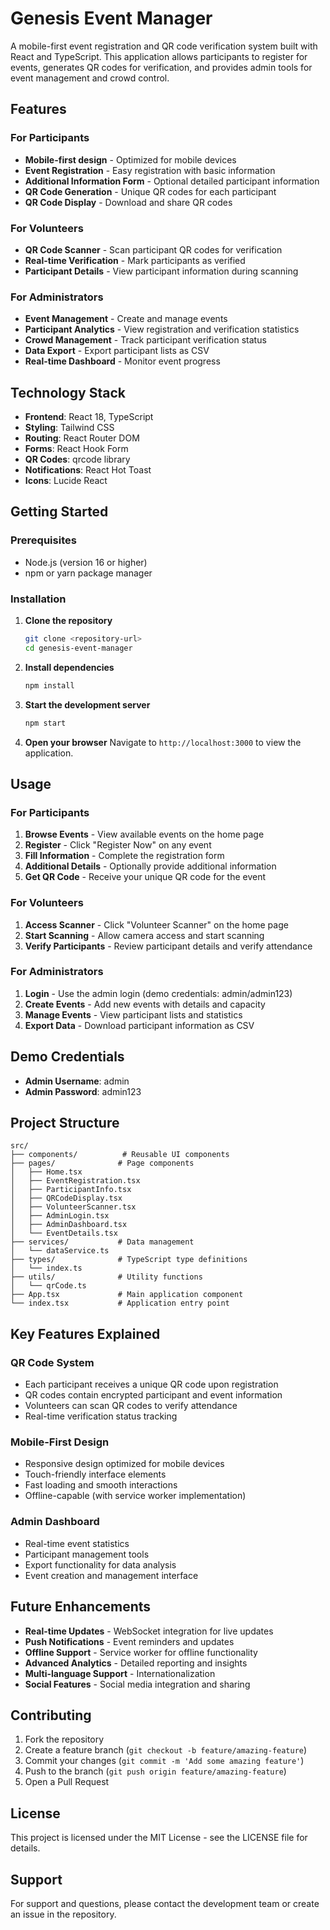 # Genesis Event Manager

A mobile-first event registration and QR code verification system built with React and TypeScript. This application allows participants to register for events, generates QR codes for verification, and provides admin tools for event management and crowd control.

## Features

### For Participants
- **Mobile-first design** - Optimized for mobile devices
- **Event Registration** - Easy registration with basic information
- **Additional Information Form** - Optional detailed participant information
- **QR Code Generation** - Unique QR codes for each participant
- **QR Code Display** - Download and share QR codes

### For Volunteers
- **QR Code Scanner** - Scan participant QR codes for verification
- **Real-time Verification** - Mark participants as verified
- **Participant Details** - View participant information during scanning

### For Administrators
- **Event Management** - Create and manage events
- **Participant Analytics** - View registration and verification statistics
- **Crowd Management** - Track participant verification status
- **Data Export** - Export participant lists as CSV
- **Real-time Dashboard** - Monitor event progress

## Technology Stack

- **Frontend**: React 18, TypeScript
- **Styling**: Tailwind CSS
- **Routing**: React Router DOM
- **Forms**: React Hook Form
- **QR Codes**: qrcode library
- **Notifications**: React Hot Toast
- **Icons**: Lucide React

## Getting Started

### Prerequisites

- Node.js (version 16 or higher)
- npm or yarn package manager

### Installation

1. **Clone the repository**
   ```bash
   git clone <repository-url>
   cd genesis-event-manager
   ```

2. **Install dependencies**
   ```bash
   npm install
   ```

3. **Start the development server**
   ```bash
   npm start
   ```

4. **Open your browser**
   Navigate to `http://localhost:3000` to view the application.

## Usage

### For Participants

1. **Browse Events** - View available events on the home page
2. **Register** - Click "Register Now" on any event
3. **Fill Information** - Complete the registration form
4. **Additional Details** - Optionally provide additional information
5. **Get QR Code** - Receive your unique QR code for the event

### For Volunteers

1. **Access Scanner** - Click "Volunteer Scanner" on the home page
2. **Start Scanning** - Allow camera access and start scanning
3. **Verify Participants** - Review participant details and verify attendance

### For Administrators

1. **Login** - Use the admin login (demo credentials: admin/admin123)
2. **Create Events** - Add new events with details and capacity
3. **Manage Events** - View participant lists and statistics
4. **Export Data** - Download participant information as CSV

## Demo Credentials

- **Admin Username**: admin
- **Admin Password**: admin123

## Project Structure

```
src/
├── components/          # Reusable UI components
├── pages/              # Page components
│   ├── Home.tsx
│   ├── EventRegistration.tsx
│   ├── ParticipantInfo.tsx
│   ├── QRCodeDisplay.tsx
│   ├── VolunteerScanner.tsx
│   ├── AdminLogin.tsx
│   ├── AdminDashboard.tsx
│   └── EventDetails.tsx
├── services/           # Data management
│   └── dataService.ts
├── types/              # TypeScript type definitions
│   └── index.ts
├── utils/              # Utility functions
│   └── qrCode.ts
├── App.tsx             # Main application component
└── index.tsx           # Application entry point
```

## Key Features Explained

### QR Code System
- Each participant receives a unique QR code upon registration
- QR codes contain encrypted participant and event information
- Volunteers can scan QR codes to verify attendance
- Real-time verification status tracking

### Mobile-First Design
- Responsive design optimized for mobile devices
- Touch-friendly interface elements
- Fast loading and smooth interactions
- Offline-capable (with service worker implementation)

### Admin Dashboard
- Real-time event statistics
- Participant management tools
- Export functionality for data analysis
- Event creation and management interface

## Future Enhancements

- **Real-time Updates** - WebSocket integration for live updates
- **Push Notifications** - Event reminders and updates
- **Offline Support** - Service worker for offline functionality
- **Advanced Analytics** - Detailed reporting and insights
- **Multi-language Support** - Internationalization
- **Social Features** - Social media integration and sharing

## Contributing

1. Fork the repository
2. Create a feature branch (`git checkout -b feature/amazing-feature`)
3. Commit your changes (`git commit -m 'Add some amazing feature'`)
4. Push to the branch (`git push origin feature/amazing-feature`)
5. Open a Pull Request

## License

This project is licensed under the MIT License - see the LICENSE file for details.

## Support

For support and questions, please contact the development team or create an issue in the repository.
